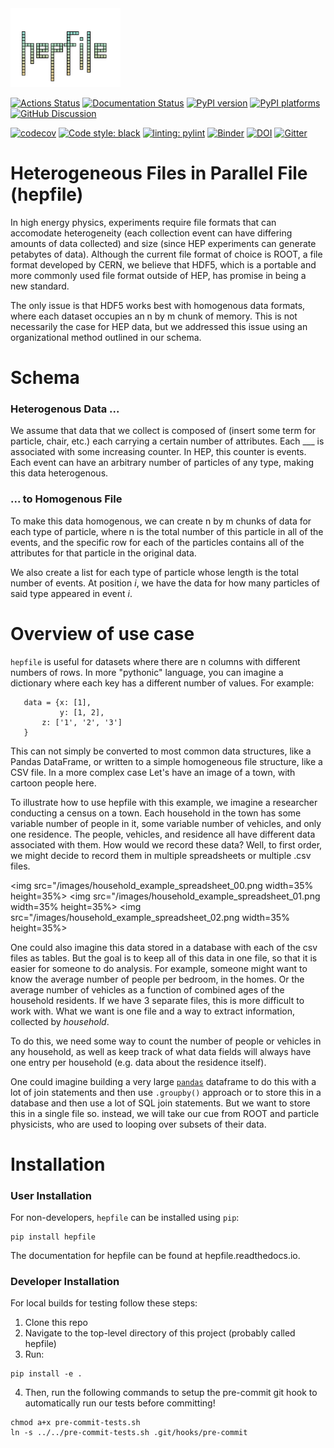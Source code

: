 <!-- begin-logo -->
<img src=https://github.com/mattbellis/hepfile/blob/main/docs/images/hepfile-logo.png width=35% height=35%>
<!-- end-logo -->

[![Actions Status][actions-badge]][actions-link]
[![Documentation Status][rtd-badge]][rtd-link]
[![PyPI version][pypi-version]][pypi-link]
[![PyPI platforms][pypi-platforms]][pypi-link]
[![GitHub Discussion][github-discussions-badge]][github-discussions-link]

[![codecov](https://codecov.io/gh/mattbellis/hepfile/branch/main/graph/badge.svg?token=4OADJIUAPU)](https://codecov.io/gh/mattbellis/hepfile)
[![Code style: black][black-badge]][black-link]
[![linting: pylint](https://img.shields.io/badge/linting-pylint-yellowgreen)](https://github.com/pylint-dev/pylint)
[![Binder](https://mybinder.org/badge_logo.svg)](https://mybinder.org/v2/gh/mattbellis/hepfile/HEAD?urlpath=lab/tree/docs/examples/example_nb)
[![DOI](https://zenodo.org/badge/378834559.svg)](https://zenodo.org/badge/latestdoi/378834559)
[![Gitter][gitter-badge]][gitter-link]

[actions-badge]:            https://github.com/mattbellis/hepfile/workflows/CI/badge.svg
[actions-link]:             https://github.com/mattbellis/hepfile/actions
[black-badge]:              https://img.shields.io/badge/code%20style-black-000000.svg
[black-link]:               https://github.com/psf/black
[conda-badge]:              https://img.shields.io/conda/vn/conda-forge/hepfile
[conda-link]:               https://github.com/conda-forge/hepfile-feedstock
[github-discussions-badge]: https://img.shields.io/static/v1?label=Discussions&message=Ask&color=blue&logo=github
[github-discussions-link]:  https://github.com/mattbellis/hepfile/discussions
[gitter-badge]:             https://badges.gitter.im/https://github.com/mattbellis/hepfile/community.svg
[gitter-link]:              https://gitter.im/https://github.com/mattbellis/hepfile/community?utm_source=badge&utm_medium=badge&utm_campaign=pr-badge
[pypi-link]:                https://pypi.org/project/hepfile/
[pypi-platforms]:           https://img.shields.io/pypi/pyversions/hepfile
[pypi-version]:             https://badge.fury.io/py/hepfile.svg
[rtd-badge]:                https://readthedocs.org/projects/hepfile/badge/?version=latest
[rtd-link]:                 https://hepfile.readthedocs.io/en/latest/?badge=latest
[sk-badge]:                 https://scikit-hep.org/assets/images/Scikit--HEP-Project-blue.svg

# Heterogeneous Files in Parallel File (hepfile)

In high energy physics, experiments require file formats that can accomodate 
heterogeneity (each collection event can have differing amounts of data collected)
and size (since HEP experiments can generate petabytes of data). Although the current
file format of choice is ROOT, a file format developed by CERN, we believe that
HDF5, which is a portable and more commonly used file format outside of HEP,
has promise in being a new standard. 

The only issue is that HDF5 works best with homogenous data formats, where each
dataset occupies an n by m chunk of memory. This is not necessarily the case
for HEP data, but we addressed this issue using an organizational method outlined
in our schema.

# Schema

### Heterogenous Data ... 

We assume that data that we collect is composed of (insert some term for particle, 
chair, etc.) each carrying a certain number of attributes. Each ___ is associated 
with some increasing counter. In HEP, this counter is events. Each event can
have an arbitrary number of particles of any type, making this data heterogenous. 

### ... to Homogenous File 

To make this data homogenous, we can create n by m chunks of data for each type 
of particle, where n is the total number of this particle in all of the events, 
and the specific row for each of the particles contains all of the attributes 
for that particle in the original data.

We also create a list for each type of particle whose length is the total number
of events. At position *i*, we have the data for how many particles of said type
appeared in event *i*. 

# Overview of use case

`hepfile` is useful for datasets where there are n columns with different numbers
of rows. In more "pythonic" language, you can imagine a dictionary where each key
has a different number of values. For example:
```
   data = {x: [1],
           y: [1, 2],
	   z: ['1', '2', '3']
   }
```
This can not simply be converted to most common data structures, like a Pandas DataFrame,
or written to a simple homogeneous file structure, like a CSV file. In a more complex case
Let's have an image of a town, with cartoon people here. 

To illustrate how to use hepfile with this example, we imagine a researcher conducting 
a census on a town. Each household in the town has some variable number of people
in it, some variable number of vehicles, and only one residence. The people, vehicles,
and residence all have different data associated with them. How would we record 
these data? Well, to first order, we might decide to record them in multiple spreadsheets or 
multiple .csv files. 

<img src="/images/household_example_spreadsheet_00.png width=35% height=35%>
<img src="/images/household_example_spreadsheet_01.png width=35% height=35%>
<img src="/images/household_example_spreadsheet_02.png width=35% height=35%>

One could also imagine this data stored in a database with each of the csv files as tables.
But the goal is to keep all of this data in one file, so that it is easier for someone to
do analysis. For example, someone might want to know the average number of people per bedroom,
in the homes. Or the average number of vehicles as a function of combined ages of the household
residents. If we have 3 separate files, this is more difficult to work with. What we want is one
file and a way to extract information, collected by *household*.

To do this, we need some way to count the number of people or vehicles in any household,
as well as keep track of what data fields will always have one entry per household (e.g. data
about the residence itself).

One could imagine building a very large [`pandas`](https://pandas.pydata.org/]) dataframe to do this
with a lot of join statements and then use `.groupby()` approach or to store this in a database and
then use a lot of SQL join statements. But we want to store this in a single file so. instead, we will
take our cue from ROOT and particle physicists, who are used to looping over subsets of their data.

# Installation
### User Installation
For non-developers, `hepfile` can be installed using `pip`:
```
pip install hepfile
```
The documentation for hepfile can be found at hepfile.readthedocs.io.

### Developer Installation
For local builds for testing follow these steps:
1. Clone this repo
2. Navigate to the top-level directory of this project (probably called hepfile)
3. Run:
```
pip install -e .
```
4. Then, run the following commands to setup the pre-commit git hook
to automatically run our tests before committing!
```
chmod a+x pre-commit-tests.sh
ln -s ../../pre-commit-tests.sh .git/hooks/pre-commit
```
